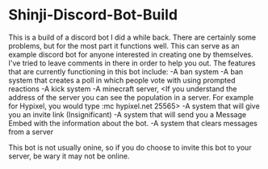 # Shinji-Discord-Bot-Build
This is a build of a discord bot I did a while back. There are certainly some problems, but for the most part it functions well. This can serve as an example discord bot for anyone interested in creating one by themselves. I've tried to leave comments in there in order to help you out. The features that are currently functioning in this bot include: 
-A ban system
-A ban system that creates a poll in which people vote with using prompted reactions
-A kick system
-A minecraft server, <If you understand the address of the server you can see the population in a server. For example for Hypixel, you would type :mc hypixel.net 25565>
-A system that will give you an invite link (Insignificant)
-A system that will send you a Message Embed with the information about the bot.
-A system that clears messages from a server

This bot is not usually onine, so if you do choose to invite this bot to your server, be wary it may not be online.
